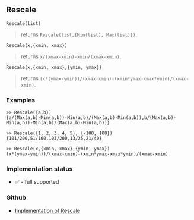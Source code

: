 ## Rescale

```
Rescale(list)
```

> returns `Rescale(list,{Min(list), Max(list)})`. 

```
Rescale(x,{xmin, xmax})
```

> returns `x/(xmax-xmin)-xmin/(xmax-xmin)`. 
   
```
Rescale(x,{xmin, xmax},{ymin, ymax})
```

> returns `(x*(ymax-ymin))/(xmax-xmin)-(xmin*ymax-xmax*ymin)/(xmax-xmin)`. 

### Examples

``` 
>> Rescale({a,b})
{a/(Max(a,b)-Min(a,b))-Min(a,b)/(Max(a,b)-Min(a,b)),b/(Max(a,b)-Min(a,b))-Min(a,b)/(Max(a,b)-Min(a,b))}

>> Rescale({1, 2, 3, 4, 5}, {-100, 100})
{101/200,51/100,103/200,13/25,21/40}

>> Rescale(x,{xmin, xmax},{ymin, ymax})
(x*(ymax-ymin))/(xmax-xmin)-(xmin*ymax-xmax*ymin)/(xmax-xmin)
```







### Implementation status

* &#x2705; - full supported

### Github

* [Implementation of Rescale](https://github.com/axkr/symja_android_library/blob/master/symja_android_library/matheclipse-core/src/main/java/org/matheclipse/core/builtin/StatisticsFunctions.java#L7049) 
